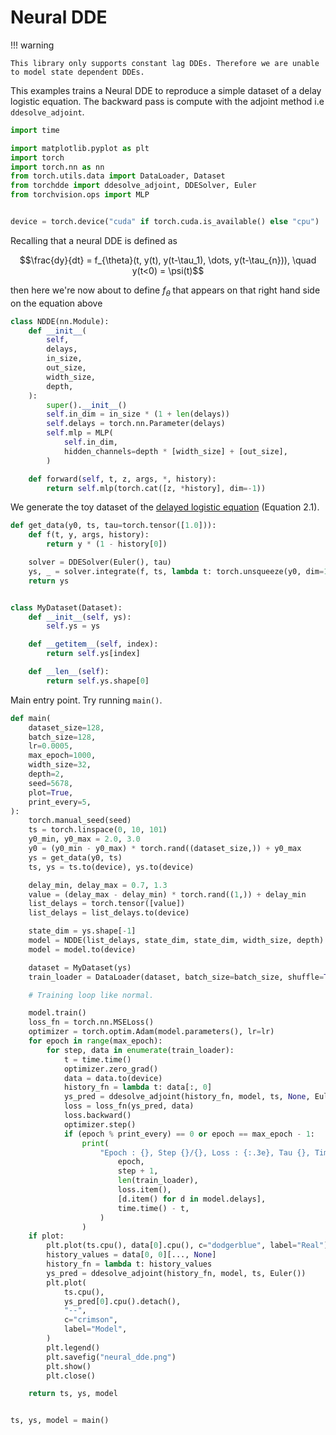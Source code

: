 # Neural DDE

!!! warning

    This library only supports constant lag DDEs. Therefore we are unable to model state dependent DDEs.

This examples trains a Neural DDE to reproduce a simple dataset of a delay logistic equation. The backward pass is compute with the adjoint method i.e `ddesolve_adjoint`.

```python
import time

import matplotlib.pyplot as plt
import torch
import torch.nn as nn
from torch.utils.data import DataLoader, Dataset
from torchdde import ddesolve_adjoint, DDESolver, Euler
from torchvision.ops import MLP


device = torch.device("cuda" if torch.cuda.is_available() else "cpu")
```

Recalling that a neural DDE is defined as

$$\frac{dy}{dt} = f_{\theta}(t, y(t), y(t-\tau_1), \dots, y(t-\tau_{n})), \quad y(t<0) = \psi(t)$$

then here we're now about to define $f_{\theta}$ that appears on that right hand side on the equation above

```python
class NDDE(nn.Module):
    def __init__(
        self,
        delays,
        in_size,
        out_size,
        width_size,
        depth,
    ):
        super().__init__()
        self.in_dim = in_size * (1 + len(delays))
        self.delays = torch.nn.Parameter(delays)
        self.mlp = MLP(
            self.in_dim,
            hidden_channels=depth * [width_size] + [out_size],
        )

    def forward(self, t, z, args, *, history):
        return self.mlp(torch.cat([z, *history], dim=-1))

```

We generate the toy dataset of the [delayed logistic equation](https://www.math.miami.edu/~ruan/MyPapers/Ruan-nato.pdf) (Equation 2.1).

```python
def get_data(y0, ts, tau=torch.tensor([1.0])):
    def f(t, y, args, history):
        return y * (1 - history[0])

    solver = DDESolver(Euler(), tau)
    ys, _ = solver.integrate(f, ts, lambda t: torch.unsqueeze(y0, dim=1), None)
    return ys


class MyDataset(Dataset):
    def __init__(self, ys):
        self.ys = ys

    def __getitem__(self, index):
        return self.ys[index]

    def __len__(self):
        return self.ys.shape[0]

```

Main entry point. Try running `main()`.

```python
def main(
    dataset_size=128,
    batch_size=128,
    lr=0.0005,
    max_epoch=1000,
    width_size=32,
    depth=2,
    seed=5678,
    plot=True,
    print_every=5,
):
    torch.manual_seed(seed)
    ts = torch.linspace(0, 10, 101)
    y0_min, y0_max = 2.0, 3.0
    y0 = (y0_min - y0_max) * torch.rand((dataset_size,)) + y0_max
    ys = get_data(y0, ts)
    ts, ys = ts.to(device), ys.to(device)

    delay_min, delay_max = 0.7, 1.3
    value = (delay_max - delay_min) * torch.rand((1,)) + delay_min
    list_delays = torch.tensor([value])
    list_delays = list_delays.to(device)

    state_dim = ys.shape[-1]
    model = NDDE(list_delays, state_dim, state_dim, width_size, depth)
    model = model.to(device)

    dataset = MyDataset(ys)
    train_loader = DataLoader(dataset, batch_size=batch_size, shuffle=True)

    # Training loop like normal.

    model.train()
    loss_fn = torch.nn.MSELoss()
    optimizer = torch.optim.Adam(model.parameters(), lr=lr)
    for epoch in range(max_epoch):
        for step, data in enumerate(train_loader):
            t = time.time()
            optimizer.zero_grad()
            data = data.to(device)
            history_fn = lambda t: data[:, 0]
            ys_pred = ddesolve_adjoint(history_fn, model, ts, None, Euler())
            loss = loss_fn(ys_pred, data)
            loss.backward()
            optimizer.step()
            if (epoch % print_every) == 0 or epoch == max_epoch - 1:
                print(
                    "Epoch : {}, Step {}/{}, Loss : {:.3e}, Tau {}, Time {}".format(
                        epoch,
                        step + 1,
                        len(train_loader),
                        loss.item(),
                        [d.item() for d in model.delays],
                        time.time() - t,
                    )
                )
    if plot:
        plt.plot(ts.cpu(), data[0].cpu(), c="dodgerblue", label="Real")
        history_values = data[0, 0][..., None]
        history_fn = lambda t: history_values
        ys_pred = ddesolve_adjoint(history_fn, model, ts, Euler())
        plt.plot(
            ts.cpu(),
            ys_pred[0].cpu().detach(),
            "--",
            c="crimson",
            label="Model",
        )
        plt.legend()
        plt.savefig("neural_dde.png")
        plt.show()
        plt.close()

    return ts, ys, model


ts, ys, model = main()
```
